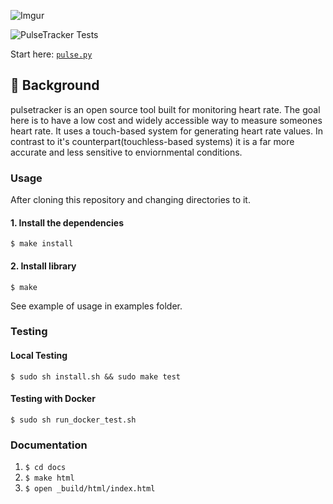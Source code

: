 ![Imgur](https://i.imgur.com/E3s6RUi.png)

![PulseTracker Tests](https://github.com/akilhylton/pulsetracker/workflows/PulseTracker%20Tests/badge.svg)

Start here: [`pulse.py`](src/pulse.py)

## 💭 Background
pulsetracker is an open source tool built for monitoring heart rate. The goal here is to have a low cost and widely accessible way to measure someones heart rate. It uses a touch-based system for generating heart rate values. In contrast to it's counterpart(touchless-based systems) it is a far more accurate and less sensitive to enviornmental conditions.  

### Usage
After cloning this repository and changing directories to it.

#### 1. Install the dependencies
```
$ make install
```
#### 2. Install library
```
$ make
```
See example of usage in examples folder.

### Testing 
#### Local Testing
```
$ sudo sh install.sh && sudo make test
```
#### Testing with Docker
```
$ sudo sh run_docker_test.sh
```

### Documentation
1. `$ cd docs`
2. `$ make html`
3. `$ open _build/html/index.html`
